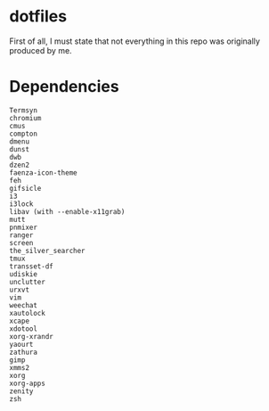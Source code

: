 dotfiles
========

First of all, I must state that not everything in this repo was originally produced by me.


Dependencies
============

```
Termsyn
chromium
cmus
compton
dmenu
dunst
dwb
dzen2
faenza-icon-theme
feh
gifsicle
i3
i3lock
libav (with --enable-x11grab)
mutt
pnmixer
ranger
screen
the_silver_searcher
tmux
transset-df
udiskie
unclutter
urxvt
vim
weechat
xautolock
xcape
xdotool
xorg-xrandr
yaourt
zathura
gimp
xmms2
xorg
xorg-apps
zenity
zsh
```
